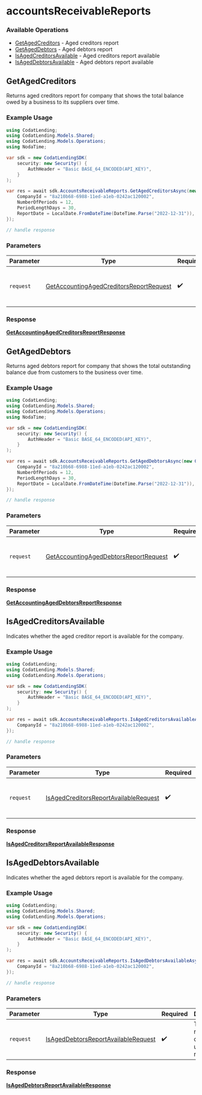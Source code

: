 # accountsReceivableReports

### Available Operations

* [GetAgedCreditors](#getagedcreditors) - Aged creditors report
* [GetAgedDebtors](#getageddebtors) - Aged debtors report
* [IsAgedCreditorsAvailable](#isagedcreditorsavailable) - Aged creditors report available
* [IsAgedDebtorsAvailable](#isageddebtorsavailable) - Aged debtors report available

## GetAgedCreditors

Returns aged creditors report for company that shows the total balance owed by a business to its suppliers over time.

### Example Usage

```csharp
using CodatLending;
using CodatLending.Models.Shared;
using CodatLending.Models.Operations;
using NodaTime;

var sdk = new CodatLendingSDK(
    security: new Security() {
        AuthHeader = "Basic BASE_64_ENCODED(API_KEY)",
    }
);

var res = await sdk.AccountsReceivableReports.GetAgedCreditorsAsync(new GetAccountingAgedCreditorsReportRequest() {
    CompanyId = "8a210b68-6988-11ed-a1eb-0242ac120002",
    NumberOfPeriods = 12,
    PeriodLengthDays = 30,
    ReportDate = LocalDate.FromDateTime(DateTime.Parse("2022-12-31")),
});

// handle response
```

### Parameters

| Parameter                                                                                                     | Type                                                                                                          | Required                                                                                                      | Description                                                                                                   |
| ------------------------------------------------------------------------------------------------------------- | ------------------------------------------------------------------------------------------------------------- | ------------------------------------------------------------------------------------------------------------- | ------------------------------------------------------------------------------------------------------------- |
| `request`                                                                                                     | [GetAccountingAgedCreditorsReportRequest](../../models/operations/GetAccountingAgedCreditorsReportRequest.md) | :heavy_check_mark:                                                                                            | The request object to use for the request.                                                                    |


### Response

**[GetAccountingAgedCreditorsReportResponse](../../models/operations/GetAccountingAgedCreditorsReportResponse.md)**


## GetAgedDebtors

Returns aged debtors report for company that shows the total outstanding balance due from customers to the business over time.

### Example Usage

```csharp
using CodatLending;
using CodatLending.Models.Shared;
using CodatLending.Models.Operations;
using NodaTime;

var sdk = new CodatLendingSDK(
    security: new Security() {
        AuthHeader = "Basic BASE_64_ENCODED(API_KEY)",
    }
);

var res = await sdk.AccountsReceivableReports.GetAgedDebtorsAsync(new GetAccountingAgedDebtorsReportRequest() {
    CompanyId = "8a210b68-6988-11ed-a1eb-0242ac120002",
    NumberOfPeriods = 12,
    PeriodLengthDays = 30,
    ReportDate = LocalDate.FromDateTime(DateTime.Parse("2022-12-31")),
});

// handle response
```

### Parameters

| Parameter                                                                                                 | Type                                                                                                      | Required                                                                                                  | Description                                                                                               |
| --------------------------------------------------------------------------------------------------------- | --------------------------------------------------------------------------------------------------------- | --------------------------------------------------------------------------------------------------------- | --------------------------------------------------------------------------------------------------------- |
| `request`                                                                                                 | [GetAccountingAgedDebtorsReportRequest](../../models/operations/GetAccountingAgedDebtorsReportRequest.md) | :heavy_check_mark:                                                                                        | The request object to use for the request.                                                                |


### Response

**[GetAccountingAgedDebtorsReportResponse](../../models/operations/GetAccountingAgedDebtorsReportResponse.md)**


## IsAgedCreditorsAvailable

Indicates whether the aged creditor report is available for the company.

### Example Usage

```csharp
using CodatLending;
using CodatLending.Models.Shared;
using CodatLending.Models.Operations;

var sdk = new CodatLendingSDK(
    security: new Security() {
        AuthHeader = "Basic BASE_64_ENCODED(API_KEY)",
    }
);

var res = await sdk.AccountsReceivableReports.IsAgedCreditorsAvailableAsync(new IsAgedCreditorsReportAvailableRequest() {
    CompanyId = "8a210b68-6988-11ed-a1eb-0242ac120002",
});

// handle response
```

### Parameters

| Parameter                                                                                                 | Type                                                                                                      | Required                                                                                                  | Description                                                                                               |
| --------------------------------------------------------------------------------------------------------- | --------------------------------------------------------------------------------------------------------- | --------------------------------------------------------------------------------------------------------- | --------------------------------------------------------------------------------------------------------- |
| `request`                                                                                                 | [IsAgedCreditorsReportAvailableRequest](../../models/operations/IsAgedCreditorsReportAvailableRequest.md) | :heavy_check_mark:                                                                                        | The request object to use for the request.                                                                |


### Response

**[IsAgedCreditorsReportAvailableResponse](../../models/operations/IsAgedCreditorsReportAvailableResponse.md)**


## IsAgedDebtorsAvailable

Indicates whether the aged debtors report is available for the company.

### Example Usage

```csharp
using CodatLending;
using CodatLending.Models.Shared;
using CodatLending.Models.Operations;

var sdk = new CodatLendingSDK(
    security: new Security() {
        AuthHeader = "Basic BASE_64_ENCODED(API_KEY)",
    }
);

var res = await sdk.AccountsReceivableReports.IsAgedDebtorsAvailableAsync(new IsAgedDebtorsReportAvailableRequest() {
    CompanyId = "8a210b68-6988-11ed-a1eb-0242ac120002",
});

// handle response
```

### Parameters

| Parameter                                                                                             | Type                                                                                                  | Required                                                                                              | Description                                                                                           |
| ----------------------------------------------------------------------------------------------------- | ----------------------------------------------------------------------------------------------------- | ----------------------------------------------------------------------------------------------------- | ----------------------------------------------------------------------------------------------------- |
| `request`                                                                                             | [IsAgedDebtorsReportAvailableRequest](../../models/operations/IsAgedDebtorsReportAvailableRequest.md) | :heavy_check_mark:                                                                                    | The request object to use for the request.                                                            |


### Response

**[IsAgedDebtorsReportAvailableResponse](../../models/operations/IsAgedDebtorsReportAvailableResponse.md)**

